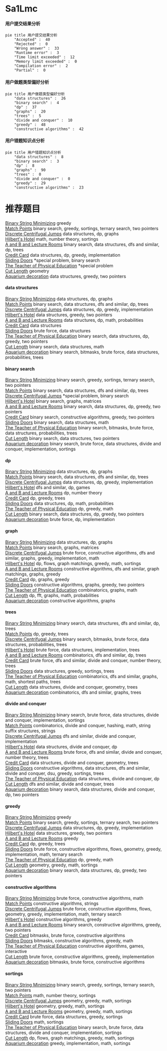 # Sa1Lmc
<!-- tabs:start -->
#### **用户提交结果分析**

```mermaid
pie title 用户提交结果分析
    "Accepted" :  40
    "Rejected" :  0
    "Wrong answer" :  33
    "Runtime error" :  3
    "Time limit exceeded" :  12
    "Memory limit exceeded" :  0
    "Compilation error" :  2
    "Partial" :  0
```
#### **用户做题类型偏好分析**

```mermaid
pie title 用户做题类型偏好分析
    "data structures" :  26
    "binary search" :  4
    "dp" :  37
    "graphs" :  20
    "trees" :  5
    "divide and conquer" :  10
    "greedy" :  48
    "constructive algorithms" :  42
```
#### **用户错题知识点分析**

```mermaid
pie title 用户错题知识点分析
    "data structures" :  8
    "binary search" :  3
    "dp" :  8
    "graphs" :  90
    "trees" :  0
    "divide and conquer" :  0
    "greedy" :  29
    "constructive algorithms" :  23
```
<!-- tabs:end -->
# 推荐题目
[Binary String Minimizing](https://codeforces.com/contest/1432/problem/E)		greedy		  
[Match Points](http://codeforces.com/problemset/problem/1156/C)		binary search,
                        greedy,
                        sortings,
                        ternary search,
                        two pointers		  
[Discrete Centrifugal Jumps](http://codeforces.com/problemset/problem/1407/D)		data structures,
                        dp,
                        graphs		  
[Hilbert's Hotel](http://codeforces.com/problemset/problem/1344/A)		math,
                        number theory,
                        sortings		  
[A and B and Lecture Rooms](http://codeforces.com/problemset/problem/519/E)		binary search,
                        data structures,
                        dfs and similar,
                        dp,
                        trees		  
[Credit Card](http://codeforces.com/problemset/problem/893/D)		data structures,
                        dp,
                        greedy,
                        implementation		  
[Sliding Doors](http://codeforces.com/problemset/problem/1170/E)		*special problem,
                        binary search		  
[The Teacher of Physical Education](http://codeforces.com/problemset/problem/683/B)		*special problem		  
[Cut Length](http://codeforces.com/problemset/problem/598/F)		geometry		  
[Aquarium decoration](http://codeforces.com/problemset/problem/799/E)		data structures,
                        greedy,
                        two pointers		  
<!-- tabs:start -->
#### **data structures**
[Binary String Minimizing](http://codeforces.com/problemset/problem/1407/D)		data structures,
                        dp,
                        graphs		  
[Match Points](http://codeforces.com/problemset/problem/519/E)		binary search,
                        data structures,
                        dfs and similar,
                        dp,
                        trees		  
[Discrete Centrifugal Jumps](http://codeforces.com/problemset/problem/893/D)		data structures,
                        dp,
                        greedy,
                        implementation		  
[Hilbert's Hotel](http://codeforces.com/problemset/problem/799/E)		data structures,
                        greedy,
                        two pointers		  
[A and B and Lecture Rooms](http://codeforces.com/problemset/problem/1265/E)		data structures,
                        dp,
                        math,
                        probabilities		  
[Credit Card](http://codeforces.com/problemset/problem/319/E)		data structures		  
[Sliding Doors](http://codeforces.com/problemset/problem/940/F)		brute force,
                        data structures		  
[The Teacher of Physical Education](http://codeforces.com/problemset/problem/1492/C)		binary search,
                        data structures,
                        dp,
                        greedy,
                        two pointers		  
[Cut Length](http://codeforces.com/problemset/problem/1490/G)		binary search,
                        data structures,
                        math		  
[Aquarium decoration](http://codeforces.com/problemset/problem/1479/D)		binary search,
                        bitmasks,
                        brute force,
                        data structures,
                        probabilities,
                        trees		  
#### **binary search**
[Binary String Minimizing](http://codeforces.com/problemset/problem/1156/C)		binary search,
                        greedy,
                        sortings,
                        ternary search,
                        two pointers		  
[Match Points](http://codeforces.com/problemset/problem/519/E)		binary search,
                        data structures,
                        dfs and similar,
                        dp,
                        trees		  
[Discrete Centrifugal Jumps](http://codeforces.com/problemset/problem/1170/E)		*special problem,
                        binary search		  
[Hilbert's Hotel](http://codeforces.com/problemset/problem/147/B)		binary search,
                        graphs,
                        matrices		  
[A and B and Lecture Rooms](http://codeforces.com/problemset/problem/1492/C)		binary search,
                        data structures,
                        dp,
                        greedy,
                        two pointers		  
[Credit Card](http://codeforces.com/problemset/problem/1463/D)		binary search,
                        constructive algorithms,
                        greedy,
                        two pointers		  
[Sliding Doors](http://codeforces.com/problemset/problem/1490/G)		binary search,
                        data structures,
                        math		  
[The Teacher of Physical Education](http://codeforces.com/problemset/problem/1479/D)		binary search,
                        bitmasks,
                        brute force,
                        data structures,
                        probabilities,
                        trees		  
[Cut Length](http://codeforces.com/problemset/problem/1436/E)		binary search,
                        data structures,
                        two pointers		  
[Aquarium decoration](http://codeforces.com/problemset/problem/1461/D)		binary search,
                        brute force,
                        data structures,
                        divide and conquer,
                        implementation,
                        sortings		  
#### **dp**
[Binary String Minimizing](http://codeforces.com/problemset/problem/1407/D)		data structures,
                        dp,
                        graphs		  
[Match Points](http://codeforces.com/problemset/problem/519/E)		binary search,
                        data structures,
                        dfs and similar,
                        dp,
                        trees		  
[Discrete Centrifugal Jumps](http://codeforces.com/problemset/problem/893/D)		data structures,
                        dp,
                        greedy,
                        implementation		  
[Hilbert's Hotel](http://codeforces.com/problemset/problem/1369/F)		dfs and similar,
                        dp,
                        games		  
[A and B and Lecture Rooms](http://codeforces.com/problemset/problem/264/B)		dp,
                        number theory		  
[Credit Card](https://codeforces.com/contest/1281/problem/F)		dp,
                        greedy,
                        trees		  
[Sliding Doors](http://codeforces.com/problemset/problem/1265/E)		data structures,
                        dp,
                        math,
                        probabilities		  
[The Teacher of Physical Education](http://codeforces.com/problemset/problem/1197/D)		dp,
                        greedy,
                        math		  
[Cut Length](http://codeforces.com/problemset/problem/1492/C)		binary search,
                        data structures,
                        dp,
                        greedy,
                        two pointers		  
[Aquarium decoration](https://codeforces.com/contest/1457/problem/C)		brute force,
                        dp,
                        implementation		  
#### **graph**
[Binary String Minimizing](http://codeforces.com/problemset/problem/1407/D)		data structures,
                        dp,
                        graphs		  
[Match Points](http://codeforces.com/problemset/problem/147/B)		binary search,
                        graphs,
                        matrices		  
[Discrete Centrifugal Jumps](http://codeforces.com/problemset/problem/1487/C)		brute force,
                        constructive algorithms,
                        dfs and similar,
                        graphs,
                        greedy,
                        implementation,
                        math		  
[Hilbert's Hotel](http://codeforces.com/problemset/problem/1437/C)		dp,
                        flows,
                        graph matchings,
                        greedy,
                        math,
                        sortings		  
[A and B and Lecture Rooms](http://codeforces.com/problemset/problem/1470/D)		constructive algorithms,
                        dfs and similar,
                        graph matchings,
                        graphs,
                        greedy		  
[Credit Card](http://codeforces.com/problemset/problem/1476/C)		dp,
                        graphs,
                        greedy		  
[Sliding Doors](http://codeforces.com/problemset/problem/1304/D)		constructive algorithms,
                        graphs,
                        greedy,
                        two pointers		  
[The Teacher of Physical Education](http://codeforces.com/problemset/problem/1475/C)		combinatorics,
                        graphs,
                        math		  
[Cut Length](http://codeforces.com/problemset/problem/553/E)		dp,
                        fft,
                        graphs,
                        math,
                        probabilities		  
[Aquarium decoration](http://codeforces.com/problemset/problem/1495/C)		constructive algorithms,
                        graphs		  
#### **trees**
[Binary String Minimizing](http://codeforces.com/problemset/problem/519/E)		binary search,
                        data structures,
                        dfs and similar,
                        dp,
                        trees		  
[Match Points](https://codeforces.com/contest/1281/problem/F)		dp,
                        greedy,
                        trees		  
[Discrete Centrifugal Jumps](http://codeforces.com/problemset/problem/1479/D)		binary search,
                        bitmasks,
                        brute force,
                        data structures,
                        probabilities,
                        trees		  
[Hilbert's Hotel](http://codeforces.com/problemset/problem/1511/C)		brute force,
                        data structures,
                        implementation,
                        trees		  
[A and B and Lecture Rooms](http://codeforces.com/problemset/problem/1499/F)		combinatorics,
                        dfs and similar,
                        dp,
                        trees		  
[Credit Card](http://codeforces.com/problemset/problem/1491/E)		brute force,
                        dfs and similar,
                        divide and conquer,
                        number theory,
                        trees		  
[Sliding Doors](http://codeforces.com/problemset/problem/1466/D)		data structures,
                        greedy,
                        sortings,
                        trees		  
[The Teacher of Physical Education](http://codeforces.com/problemset/problem/1495/D)		combinatorics,
                        dfs and similar,
                        graphs,
                        math,
                        shortest paths,
                        trees		  
[Cut Length](http://codeforces.com/problemset/problem/1303/G)		data structures,
                        divide and conquer,
                        geometry,
                        trees		  
[Aquarium decoration](http://codeforces.com/problemset/problem/1454/E)		combinatorics,
                        dfs and similar,
                        graphs,
                        trees		  
#### **divide and conquer**
[Binary String Minimizing](http://codeforces.com/problemset/problem/1461/D)		binary search,
                        brute force,
                        data structures,
                        divide and conquer,
                        implementation,
                        sortings		  
[Match Points](http://codeforces.com/problemset/problem/1466/G)		combinatorics,
                        divide and conquer,
                        hashing,
                        math,
                        string suffix structures,
                        strings		  
[Discrete Centrifugal Jumps](http://codeforces.com/problemset/problem/1490/D)		dfs and similar,
                        divide and conquer,
                        implementation		  
[Hilbert's Hotel](https://codeforces.com/contest/1483/problem/C)		data structures,
                        divide and conquer,
                        dp		  
[A and B and Lecture Rooms](http://codeforces.com/problemset/problem/1491/E)		brute force,
                        dfs and similar,
                        divide and conquer,
                        number theory,
                        trees		  
[Credit Card](http://codeforces.com/problemset/problem/1303/G)		data structures,
                        divide and conquer,
                        geometry,
                        trees		  
[Sliding Doors](http://codeforces.com/problemset/problem/1494/D)		constructive algorithms,
                        data structures,
                        dfs and similar,
                        divide and conquer,
                        dsu,
                        greedy,
                        sortings,
                        trees		  
[The Teacher of Physical Education](http://codeforces.com/problemset/problem/1482/E)		data structures,
                        divide and conquer,
                        dp		  
[Cut Length](http://codeforces.com/problemset/problem/566/C)		dfs and similar,
                        divide and conquer,
                        trees		  
[Aquarium decoration](http://codeforces.com/problemset/problem/1428/F)		binary search,
                        data structures,
                        divide and conquer,
                        dp,
                        two pointers		  
#### **greedy**
[Binary String Minimizing](https://codeforces.com/contest/1432/problem/E)		greedy		  
[Match Points](http://codeforces.com/problemset/problem/1156/C)		binary search,
                        greedy,
                        sortings,
                        ternary search,
                        two pointers		  
[Discrete Centrifugal Jumps](http://codeforces.com/problemset/problem/893/D)		data structures,
                        dp,
                        greedy,
                        implementation		  
[Hilbert's Hotel](http://codeforces.com/problemset/problem/799/E)		data structures,
                        greedy,
                        two pointers		  
[A and B and Lecture Rooms](http://codeforces.com/problemset/problem/1136/D)		greedy		  
[Credit Card](https://codeforces.com/contest/1281/problem/F)		dp,
                        greedy,
                        trees		  
[Sliding Doors](http://codeforces.com/problemset/problem/1455/E)		brute force,
                        constructive algorithms,
                        flows,
                        geometry,
                        greedy,
                        implementation,
                        math,
                        ternary search		  
[The Teacher of Physical Education](http://codeforces.com/problemset/problem/1197/D)		dp,
                        greedy,
                        math		  
[Cut Length](http://codeforces.com/problemset/problem/1495/A)		geometry,
                        greedy,
                        math,
                        sortings		  
[Aquarium decoration](http://codeforces.com/problemset/problem/1492/C)		binary search,
                        data structures,
                        dp,
                        greedy,
                        two pointers		  
#### **constructive algorithms**
[Binary String Minimizing](http://codeforces.com/problemset/problem/1490/B)		brute force,
                        constructive algorithms,
                        math		  
[Match Points](http://codeforces.com/problemset/problem/1400/A)		constructive algorithms,
                        strings		  
[Discrete Centrifugal Jumps](http://codeforces.com/problemset/problem/1455/E)		brute force,
                        constructive algorithms,
                        flows,
                        geometry,
                        greedy,
                        implementation,
                        math,
                        ternary search		  
[Hilbert's Hotel](http://codeforces.com/problemset/problem/1493/A)		constructive algorithms,
                        greedy		  
[A and B and Lecture Rooms](http://codeforces.com/problemset/problem/1463/D)		binary search,
                        constructive algorithms,
                        greedy,
                        two pointers		  
[Credit Card](https://codeforces.com/contest/1456/problem/B)		bitmasks,
                        brute force,
                        constructive algorithms		  
[Sliding Doors](http://codeforces.com/problemset/problem/1492/D)		bitmasks,
                        constructive algorithms,
                        greedy,
                        math		  
[The Teacher of Physical Education](https://codeforces.com/contest/1504/problem/D)		constructive algorithms,
                        games,
                        interactive		  
[Cut Length](https://codeforces.com/contest/1483/problem/A)		brute force,
                        constructive algorithms,
                        greedy,
                        implementation		  
[Aquarium decoration](https://codeforces.com/contest/1457/problem/D)		bitmasks,
                        brute force,
                        constructive algorithms		  
#### **sortings**
[Binary String Minimizing](http://codeforces.com/problemset/problem/1156/C)		binary search,
                        greedy,
                        sortings,
                        ternary search,
                        two pointers		  
[Match Points](http://codeforces.com/problemset/problem/1344/A)		math,
                        number theory,
                        sortings		  
[Discrete Centrifugal Jumps](http://codeforces.com/problemset/problem/1495/A)		geometry,
                        greedy,
                        math,
                        sortings		  
[Hilbert's Hotel](https://codeforces.com/contest/1496/problem/C)		geometry,
                        greedy,
                        math,
                        sortings		  
[A and B and Lecture Rooms](http://codeforces.com/problemset/problem/1495/A)		geometry,
                        greedy,
                        math,
                        sortings		  
[Credit Card](http://codeforces.com/problemset/problem/1497/A)		brute force,
                        data structures,
                        greedy,
                        sortings		  
[Sliding Doors](http://codeforces.com/problemset/problem/1427/A)		math,
                        sortings		  
[The Teacher of Physical Education](http://codeforces.com/problemset/problem/1461/D)		binary search,
                        brute force,
                        data structures,
                        divide and conquer,
                        implementation,
                        sortings		  
[Cut Length](http://codeforces.com/problemset/problem/1437/C)		dp,
                        flows,
                        graph matchings,
                        greedy,
                        math,
                        sortings		  
[Aquarium decoration](http://codeforces.com/problemset/problem/1473/A)		greedy,
                        implementation,
                        math,
                        sortings		  
<!-- tabs:end -->
